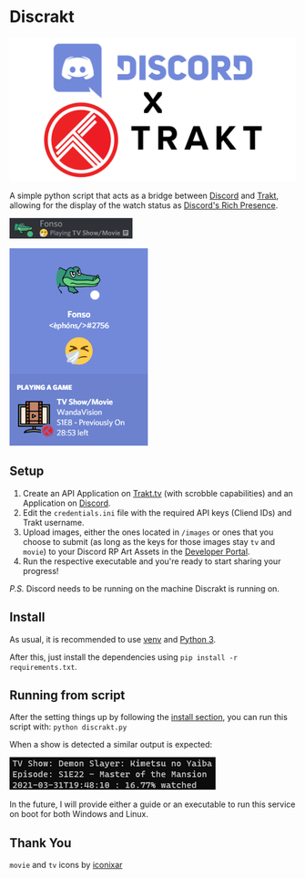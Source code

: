 # Discrakt

![Discrakt](./images/demo/discrakt.png)

A simple python script that acts as a bridge between [Discord](https://discord.com/) and [Trakt](https://trakt.tv), allowing for the display of the watch status as [Discord's Rich Presence](https://discord.com/rich-presence).

![User Status](./images/demo/member-list.png)

![Rich Presence](./images/demo/profile-status.png)

## Setup

1. Create an API Application on [Trakt.tv](https://trakt.tv/oauth/applications/new) (with scrobble capabilities) and an Application on [Discord](https://discord.com/developers/applications).
2. Edit the `credentials.ini` file with the required API keys (Cliend IDs) and Trakt username.
3. Upload images, either the ones located in `/images` or ones that you choose to submit (as long as the keys for those images stay `tv` and `movie`) to your Discord RP Art Assets in the [Developer Portal](https://discord.com/developers).
4. Run the respective executable and you're ready to start sharing your progress!

*P.S.* Discord needs to be running on the machine Discrakt is running on. 

## Install

As usual, it is recommended to use [venv](https://docs.python.org/3/library/venv.html) and [Python 3](https://www.python.org/). 

After this, just install the dependencies using `pip install -r requirements.txt`.

## Running from script

After the setting things up by following the [install section](#Install), you can run this script with: `python discrakt.py`

When a show is detected a similar output is expected:

![Console](./images/demo/console.png)

In the future, I will provide either a guide or an executable to run this service on boot for both Windows and Linux.

## Thank You

`movie` and `tv` icons by [iconixar](https://www.flaticon.com/authors/iconixar)
